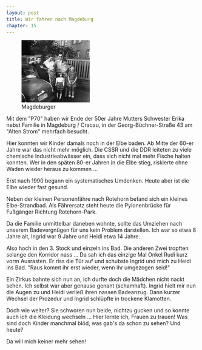 ```yaml
---  
layout: post
title: Wir fahren nach Magdeburg
chapter: 15
---  
```




<figure class="left"><a href="/bilder/041.jpg" title="Klicken f&uuml;r Grossansicht" rel="facebox"><img title="Magdeburger" src="/bilder/thumb-041.png"></a><figcaption>Magdeburger</figcaption></figure>
 Mit dem "P70" haben wir Ende der 50er Jahre Mutters Schwester Erika
nebst Familie in Magdeburg / Cracau, in der Georg-Büchner-Straße 43 am "Alten
Strom" mehrfach besucht.

Hier konnten wir Kinder damals noch in der Elbe baden. Ab Mitte der 60-er
Jahre war das nicht mehr möglich. Die CSSR und die DDR leiteten zu viele
chemische Industrieabwässer ein, dass sich nicht mal mehr Fische halten
konnten. Wer in den späten 80-er Jahren in die Elbe stieg, riskierte ohne
Waden wieder heraus zu kommen …

Erst nach 1990 begann ein systematisches Umdenken. Heute aber ist die Elbe
wieder fast gesund.

Neben der kleinen Personenfähre nach Rotehorn befand sich ein kleines Elbe-Strandbad. Als Fährersatz steht heute die Pylonenbrücke für Fußgänger Richtung
Rotehorn-Park.

Da die Familie unmittelbar daneben wohnte, sollte das Umziehen nach unserem
Badevergnügen für uns kein Problem darstellen. Ich war so etwa 8 Jahre alt,
Ingrid war 9 Jahre und Heidi etwa 14 Jahre.

Also hoch in den 3. Stock und einzeln ins Bad. Die anderen Zwei tropften
solange den Korridor nass … Da sah ich das einzige Mal Onkel Rudi kurz vorm
Ausrasten. Er riss die Tür auf und schubste Ingrid und mich zu Heidi ins Bad.
"Raus kommt ihr erst wieder, wenn ihr umgezogen seid!"

Ein Zirkus bahnte sich nun an, ich durfte doch die Mädchen nicht nackt sehen.
Ich selbst war aber genauso genant (schamhaft). Ingrid hielt mir nun die Augen
zu und Heidi verließ ihren nassen Badeanzug. Dann kurzer Wechsel der Prozedur
und Ingrid schlüpfte in trockene Klamotten.

Doch wie weiter? Sie schworen nun beide, nichtzu gucken und so konnte auch ich
die Kleidung wechseln … Hier lernte ich, Frauen zu trauen! Was sind doch
Kinder manchmal blöd, was gab's da schon zu sehen? Und heute?

Da will mich keiner mehr sehen!

